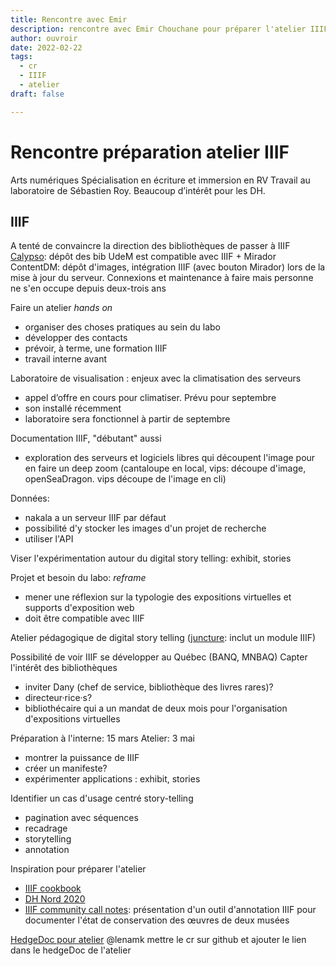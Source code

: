 ```yaml
---
title: Rencontre avec Emir
description: rencontre avec Emir Chouchane pour préparer l'atelier IIIF
author: ouvroir
date: 2022-02-22
tags:
  - cr
  - IIIF
  - atelier
draft: false

---
```


# Rencontre préparation atelier IIIF

Arts numériques
Spécialisation en écriture et immersion en RV
Travail au laboratoire de Sébastien Roy.
Beaucoup d’intérêt pour les DH. 

## IIIF
A tenté de convaincre la direction des bibliothèques de passer à IIIF
[Calypso](https://calypso.bib.umontreal.ca/): dépôt des bib UdeM est compatible avec IIIF + Mirador
ContentDM: dépôt d'images, intégration IIIF (avec bouton Mirador) lors de la mise à jour du serveur. Connexions et maintenance à faire mais personne ne s'en occupe depuis deux-trois ans

Faire un atelier *hands on*
- organiser des choses pratiques au sein du labo
- développer des contacts
- prévoir, à terme, une formation IIIF
- travail interne avant

Laboratoire de visualisation : enjeux avec la climatisation des serveurs
- appel d’offre en cours pour climatiser. Prévu pour septembre
- son installé récemment
- laboratoire sera fonctionnel à partir de septembre

Documentation IIIF, "débutant" aussi
- exploration des serveurs et logiciels libres qui découpent l'image pour en faire un deep zoom (cantaloupe en local, vips: découpe d'image, openSeaDragon.  vips découpe de l'image en cli)

Données: 
- nakala a un serveur IIIF par défaut
- possibilité d'y stocker les images d'un projet de recherche 
- utiliser l'API

Viser l'expérimentation autour du digital story telling: exhibit, stories

Projet et besoin du labo: *reframe* 
- mener une réflexion sur la typologie des expositions virtuelles et supports d'exposition web
- doit être compatible avec IIIF

Atelier pédagogique de digital story telling ([juncture](https://juncture-digital.org/): inclut un module IIIF) 

Possibilité de voir IIIF se développer au Québec (BANQ, MNBAQ)
Capter l'intérêt des bibliothèques
- inviter Dany (chef de service, bibliothèque des livres rares)? 
- directeur·rice·s?
- bibliothécaire qui a un mandat de deux mois pour l'organisation d'expositions virtuelles

Préparation à l'interne: 15 mars
Atelier: 3 mai
- montrer la puissance de IIIF
- créer un manifeste? 
- expérimenter applications : exhibit, stories

Identifier un cas d'usage centré story-telling
- pagination avec séquences
- recadrage
- storytelling
- annotation

Inspiration pour préparer l'atelier
- [IIIF cookbook](https://iiif.io/get-started/cookbook/)
- [DH Nord 2020](https://www.meshs.fr/page/dhnord2020)
- [IIIF community call notes](https://github.com/ouvroir/dahnotes/blob/master/crIIIFMuseumsCommunityGroupCall2022-02-08.md): présentation d'un outil d'annotation IIIF pour documenter l'état de conservation des œuvres de deux musées

[HedgeDoc pour atelier](https://demo.hedgedoc.org/PAWlYGMWTCKX9WCFf4Ao1w#)
@lenamk mettre le cr sur github et ajouter le lien dans le hedgeDoc de l'atelier